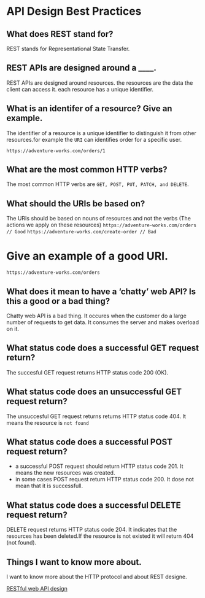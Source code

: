 # API Design Best Practices

## What does REST stand for?
REST stands for Representational State Transfer.

## REST APIs are designed around a ____.
REST APIs are designed around resources. the resources are the data the client can access it. each resource has a unique identifier.

## What is an identifer of a resource? Give an example.
The identifier of a resource  is a unique identifier to distinguish it from other resources.for example the `URI` can identifies order for a specific user.

`https://adventure-works.com/orders/1`

## What are the most common HTTP verbs?
The most common HTTP verbs are `GET, POST, PUT, PATCH, and DELETE`.
## What should the URIs be based on?
The URIs should be based on nouns of resources and not the verbs (The actions we apply on these resources)
`https://adventure-works.com/orders // Good`
`https://adventure-works.com/create-order // Bad`

# Give an example of a good URI.
`https://adventure-works.com/orders`

## What does it mean to have a ‘chatty’ web API? Is this a good or a bad thing?
Chatty web API is a bad thing. It occures when the customer do a large number of requests to get data. It consumes the server and makes overload on it.

## What status code does a successful GET request return?
The succesful GET request returns HTTP status code 200 (OK).
## What status code does an unsuccessful GET request return?
The unsuccesful GET request returns returns HTTP status code 404. It means the resource is `not found`
## What status code does a successful POST request return?

* a successful POST request should return HTTP status code 201. It means the new resources was created.
* in some cases POST request return HTTP status code 200. It dose not mean that it is successfull.

## What status code does a successful DELETE request return?

DELETE request returns HTTP status code 204. It indicates that the resources has been deleted.If the resource is not existed it will return 404 (not found).


## Things I want to know more about.


I want to know more about the HTTP protocol and about REST designe.


[RESTful web API design](https://docs.microsoft.com/en-us/azure/architecture/best-practices/api-design)